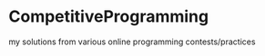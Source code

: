 CompetitiveProgramming
======================

my solutions from various online programming contests/practices
